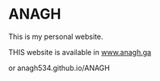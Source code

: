 # ANAGH
This is my personal website.


THIS website is available in www.anagh.ga

or anagh534.github.io/ANAGH
